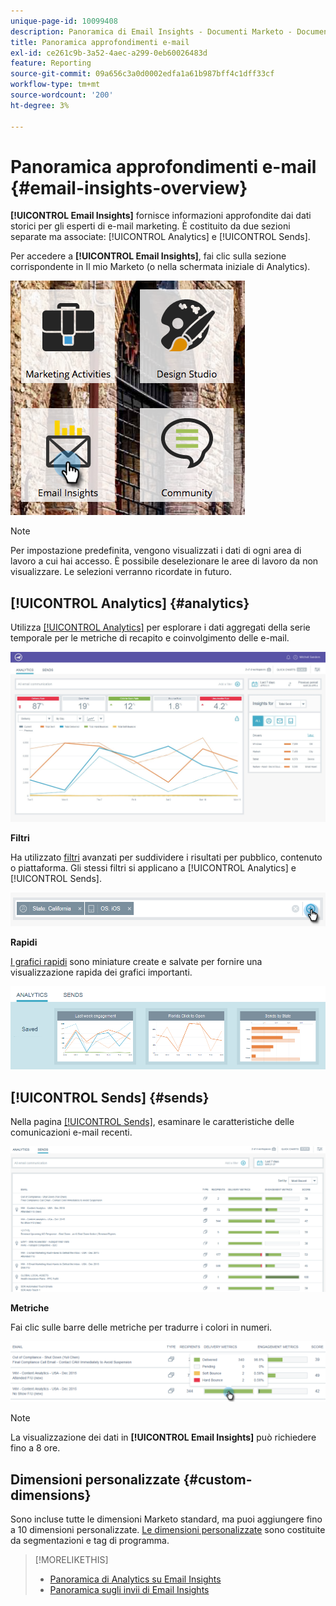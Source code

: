 ```yaml
---
unique-page-id: 10099408
description: Panoramica di Email Insights - Documenti Marketo - Documentazione del prodotto
title: Panoramica approfondimenti e-mail
exl-id: ce261c9b-3a52-4aec-a299-0eb60026483d
feature: Reporting
source-git-commit: 09a656c3a0d0002edfa1a61b987bff4c1dff33cf
workflow-type: tm+mt
source-wordcount: '200'
ht-degree: 3%

---
```


# Panoramica approfondimenti e-mail {#email-insights-overview}

**[!UICONTROL Email Insights]** fornisce informazioni approfondite dai dati storici per gli esperti di e-mail marketing. È costituito da due sezioni separate ma associate: [!UICONTROL Analytics] e [!UICONTROL Sends].

Per accedere a **[!UICONTROL Email Insights]**, fai clic sulla sezione corrispondente in Il mio Marketo (o nella schermata iniziale di Analytics).

![](assets/icon.png)

>[!NOTE]
>
>Per impostazione predefinita, vengono visualizzati i dati di ogni area di lavoro a cui hai accesso. È possibile deselezionare le aree di lavoro da non visualizzare. Le selezioni verranno ricordate in futuro.

## [!UICONTROL Analytics] {#analytics}

Utilizza [[!UICONTROL Analytics]](/help/marketo/product-docs/reporting/email-insights/email-insights-analytics-overview.md) per esplorare i dati aggregati della serie temporale per le metriche di recapito e coinvolgimento delle e-mail.

![](assets/emailanalytics.jpg)

**Filtri**

Ha utilizzato [filtri](/help/marketo/product-docs/reporting/email-insights/filtering-in-email-insights.md) avanzati per suddividere i risultati per pubblico, contenuto o piattaforma. Gli stessi filtri si applicano a [!UICONTROL Analytics] e [!UICONTROL Sends].

![](assets/filter.png)

**Rapidi**

[I grafici rapidi](/help/marketo/product-docs/reporting/email-insights/email-insights-quick-charts.md) sono miniature create e salvate per fornire una visualizzazione rapida dei grafici importanti.

![](assets/three.png)

## [!UICONTROL Sends] {#sends}

Nella pagina [[!UICONTROL Sends]](/help/marketo/product-docs/reporting/email-insights/email-insights-sends-overview.md), esaminare le caratteristiche delle comunicazioni e-mail recenti.

![](assets/two.png)

**Metriche**

Fai clic sulle barre delle metriche per tradurre i colori in numeri.

![](assets/delivery-metrics.png)

>[!NOTE]
>
>La visualizzazione dei dati in **[!UICONTROL Email Insights]** può richiedere fino a 8 ore.

## Dimensioni personalizzate {#custom-dimensions}

Sono incluse tutte le dimensioni Marketo standard, ma puoi aggiungere fino a 10 dimensioni personalizzate. [Le dimensioni personalizzate](/help/marketo/product-docs/reporting/email-insights/custom-dimensions-for-email-insights.md) sono costituite da segmentazioni e tag di programma.

>[!MORELIKETHIS]
>
>* [Panoramica di Analytics su Email Insights](/help/marketo/product-docs/reporting/email-insights/email-insights-analytics-overview.md)
>* [Panoramica sugli invii di Email Insights](/help/marketo/product-docs/reporting/email-insights/email-insights-sends-overview.md)
